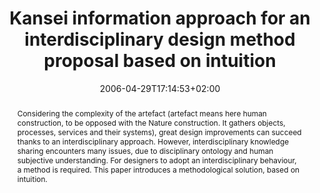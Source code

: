---
slug: kansei-information-approach-for-an-interdisciplinary-design-method-proposal-based-on-intuition
title: "Kansei information approach for an interdisciplinary design method proposal based on intuition"
layout: publi
searchFilter: Publication
searchWeight: 8
publitype: inproceedings
subsection: conference
kansei: true
researchpage: true
institution:
    heig: 1
    logo: Tsukuba
    short: 'U. of Tsukuba'
    web: "https://www.tsukuba.ac.jp/"
    name: "University of Tsukuba"
research: 
    -  kansei
chaire: false
date: 2006-04-29T17:14:53+02:00
citation:
    authors:
        1: ["Levy", "Pierre", "P."]
        2: ["Yamanaka", "Toshimasa", "T."]
    year: 2006
    title: "Kansei information approach for an interdisciplinary design method proposal based on intuition"
    proceedings: "the Proceedings of 9th International Design Conference 2006"
    editors:
        1: ["Marjanovic", "D.", "D."]
    firstpage: "1475"
    lastpage: "1482"
    publisher: ["Design Society", "Dubrovnik, Croatia"]
reference: "Lévy, P., & Yamanaka, T. (2006). Kansei information approach for an interdisciplinary design method proposal based on intuition. In D., Marjanovic (Eds.), the Proceedings of 9th International Design Conference 2006 (pp 1475 – 1482). Dubrovnik, Croatia."
abstract: "Considering the complexity of the artefact (artefact means here human construction, to be opposed with the Nature construction. It gathers objects, processes, services and their systems), great design improvements can succeed thanks to an interdisciplinary approach. However, interdisciplinary knowledge sharing encounters many issues, due to disciplinary ontology and human subjective understanding. For designers to adopt an interdisciplinary behaviour, a method is required. This paper introduces a methodological solution, based on intuition."
link:
    1: ["paper", "paper", "https://1drv.ms/b/s!AnQx_v88q65Qv4Qm3OcvuZurJJzvOQ?e=zOJiSU"]
---